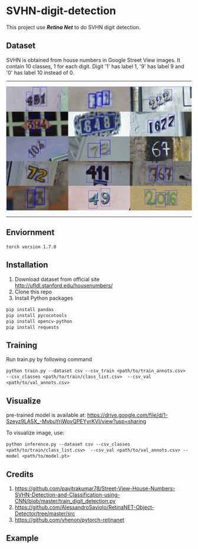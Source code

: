 # SVHN-digit-detection
This project use ***Retina Net*** to do SVHN digit detection.
  ## Dataset
    
   SVHN is obtained from house numbers in Google Street View images. It contain 10 classes, 1 for each digit. Digit '1' has label 1, '9' has label 9 and '0' has label 10 instead of 0.
   
  ---

  <p align="center">
  <img src="svhn.png">
  </p>

  ---
  ## Enviornment
  ```
  torch version 1.7.0
  ```
  ## Installation
   1) Download dataset from official site
    http://ufldl.stanford.edu/housenumbers/
   2) Clone this repo
   3) Install Python packages
   ```
   pip install pandas
   pip install pycocotools
   pip install opencv-python
   pip install requests
   ```
  ## Training
   Run train.py by following command
      
    python train.py --dataset csv --csv_train <path/to/train_annots.csv>  --csv_classes <path/to/train/class_list.csv>  --csv_val <path/to/val_annots.csv>
 
    
  ## Visualize
  pre-trained model is available at:
  https://drive.google.com/file/d/1-Szeyz9LA5X_-MvbuYriWovQPEYyrKVI/view?usp=sharing
  
  To visualize image, use:
  ```
  python inference.py --dataset csv --csv_classes <path/to/train/class_list.csv>  --csv_val <path/to/val_annots.csv> --model <path/to/model.pt>
  ```
  ## Credits
   1) https://github.com/pavitrakumar78/Street-View-House-Numbers-SVHN-Detection-and-Classification-using-CNN/blob/master/train_digit_detection.py
   2) https://github.com/AlessandroSaviolo/RetinaNET-Object-Detector/tree/master/src
   3) https://github.com/yhenon/pytorch-retinanet</h3>
  ## Example
